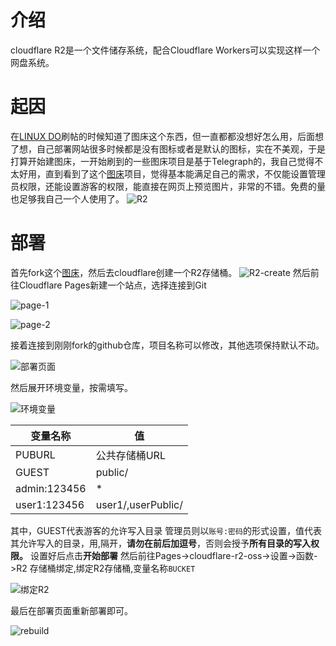 # 介绍
cloudflare R2是一个文件储存系统，配合Cloudflare Workers可以实现这样一个网盘系统。
# 起因
在[LINUX DO](https://linux.do)刷帖的时候知道了图床这个东西，但一直都都没想好怎么用，后面想了想，自己部署网站很多时候都是没有图标或者是默认的图标，实在不美观，于是打算开始建图床，一开始刷到的一些图床项目是基于Telegraph的，我自己觉得不太好用，直到看到了这个[图床](https://github.com/ljxi/Cloudflare-R2-oss)项目，觉得基本能满足自己的需求，不仅能设置管理员权限，还能设置游客的权限，能直接在网页上预览图片，非常的不错。免费的量也足够我自己一个人使用了。
![R2](https://github.com/ZSCGR/blog.zscgr.github.io/assets/75410405/e9825adf-f990-48bb-92dd-e63d76ce9bb3)
# 部署
首先fork这个[图床](https://github.com/ljxi/Cloudflare-R2-oss)，然后去cloudflare创建一个R2存储桶。
![R2-create](https://github.com/ZSCGR/blog.zscgr.github.io/assets/75410405/66bda92b-461e-4ba8-9c76-0b99527cf974)
然后前往Cloudflare Pages新建一个站点，选择连接到Git

![page-1](https://github.com/ZSCGR/blog.zscgr.github.io/assets/75410405/0de6e171-2e5a-4753-be6d-5833a72b60a8)

![page-2](https://github.com/ZSCGR/blog.zscgr.github.io/assets/75410405/3d327fff-57e1-4ff4-ae91-0d18e61c78cc)

接着连接到刚刚fork的github仓库，项目名称可以修改，其他选项保持默认不动。

![部署页面](https://github.com/ZSCGR/blog.zscgr.github.io/assets/75410405/a17e4145-9100-4b25-9b88-5f0f0589a412)

然后展开环境变量，按需填写。

![环境变量](https://github.com/ZSCGR/blog.zscgr.github.io/assets/75410405/77662304-995e-4c71-8deb-017d8b5d3656)

|  **变量名称**   | **值**  |
|  ----  | ----  |
| PUBURL  | 公共存储桶URL |
| GUEST  | public/ |
| admin:123456  | * |
| user1:123456  | user1/,userPublic/ |

其中，GUEST代表游客的允许写入目录
管理员则以`账号:密码`的形式设置，值代表其允许写入的目录，用,隔开，**请勿在前后加逗号**，否则会授予**所有目录的写入权限。**
设置好后点击**开始部署**
然后前往Pages->cloudflare-r2-oss->设置->函数->R2 存储桶绑定,绑定R2存储桶,变量名称`BUCKET`

![绑定R2](https://github.com/ZSCGR/blog.zscgr.github.io/assets/75410405/3564f2e0-f67c-4f77-98f8-df36618ec97e)

最后在部署页面重新部署即可。

![rebuild](https://github.com/ZSCGR/blog.zscgr.github.io/assets/75410405/6c2ed7a7-30a6-4900-9d72-8b8c4611c137)